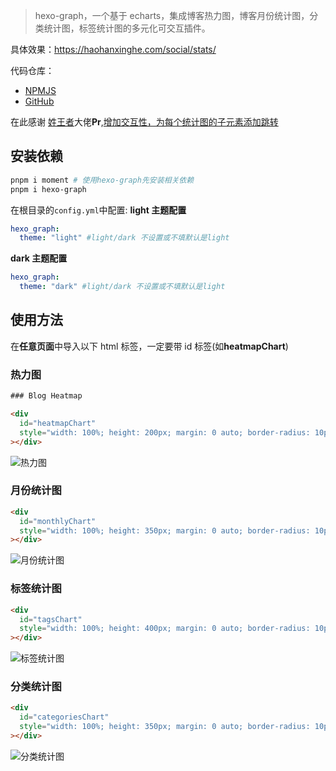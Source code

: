 > hexo-graph，一个基于 echarts，集成博客热力图，博客月份统计图，分类统计图，标签统计图的多元化可交互插件。

具体效果：https://haohanxinghe.com/social/stats/

代码仓库：

- [NPMJS](https://www.npmjs.com/package/hexo-graph?activeTab=readme)
- [GitHub](https://github.com/codepzj/hexo-graph)

在此感谢 [姓王者](https://github.com/xingwangzhe)大佬**Pr**,[增加交互性，为每个统计图的子元素添加跳转](https://github.com/codepzj/hexo-graph/pull/1)

## 安装依赖

```bash
pnpm i moment # 使用hexo-graph先安装相关依赖
pnpm i hexo-graph
```

在根目录的`config.yml`中配置:
**light 主题配置**

```yaml
hexo_graph:
  theme: "light" #light/dark 不设置或不填默认是light
```

**dark 主题配置**

```yaml
hexo_graph:
  theme: "dark" #light/dark 不设置或不填默认是light
```

## 使用方法

在**任意页面**中导入以下 html 标签，一定要带 id 标签(如**heatmapChart**)

### 热力图

```html
### Blog Heatmap

<div
  id="heatmapChart"
  style="width: 100%; height: 200px; margin: 0 auto; border-radius: 10px; padding: 10px;box-shadow: 0 2px 10px rgba(0, 0, 0, 0.1);"
></div>
```

![热力图](https://image.codepzj.cn/image/202412022134428.png)

### 月份统计图

```html
<div
  id="monthlyChart"
  style="width: 100%; height: 350px; margin: 0 auto; border-radius: 10px; padding: 10px; box-shadow: 0 2px 10px rgba(0, 0, 0, 0.1);"
></div>
```

![月份统计图](https://image.codepzj.cn/image/202412022135436.png)

### 标签统计图

```html
<div
  id="tagsChart"
  style="width: 100%; height: 400px; margin: 0 auto; border-radius: 10px; padding: 10px; box-shadow: 0 2px 10px rgba(0, 0, 0, 0.1);"
></div>
```

![标签统计图](https://image.codepzj.cn/image/202412022136846.png)

### 分类统计图

```html
<div
  id="categoriesChart"
  style="width: 100%; height: 350px; margin: 0 auto; border-radius: 10px; padding: 10px; box-shadow: 0 2px 10px rgba(0, 0, 0, 0.1);"
></div>
```

![分类统计图](https://image.codepzj.cn/image/202412022137058.png)
